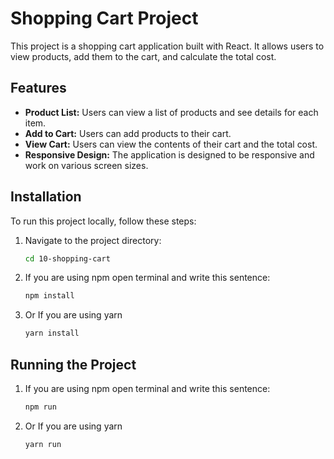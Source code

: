 # Shopping Cart Project

This project is a shopping cart application built with React. It allows users to view products, add them to the cart, and calculate the total cost.

## Features

- **Product List:** Users can view a list of products and see details for each item.
- **Add to Cart:** Users can add products to their cart.
- **View Cart:** Users can view the contents of their cart and the total cost.
- **Responsive Design:** The application is designed to be responsive and work on various screen sizes.

## Installation

To run this project locally, follow these steps:

1.  Navigate to the project directory:
    ```bash
    cd 10-shopping-cart
    ```
2.  If you are using npm open terminal and write this sentence:
    ```bash
    npm install
    ```
3.  Or If you are using yarn
    ```bash
    yarn install
    ```

## Running the Project

1.  If you are using npm open terminal and write this sentence:
    ```bash
    npm run
    ```
2.  Or If you are using yarn
    ```bash
    yarn run
    ```
